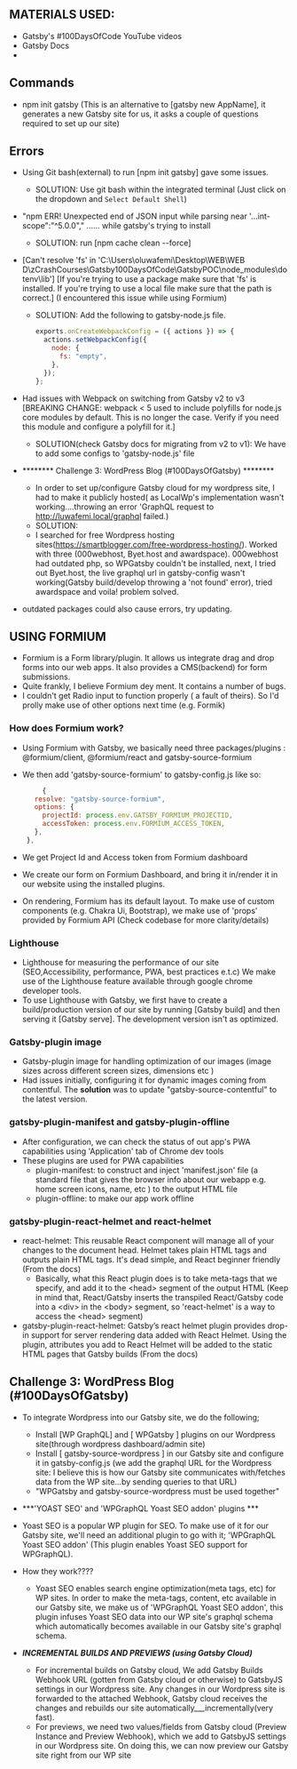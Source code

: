## MATERIALS USED:

- Gatsby's #100DaysOfCode YouTube videos
- Gatsby Docs
-

## Commands

- npm init gatsby (This is an alternative to [gatsby new AppName], it generates a new Gatsby site for us, it asks a couple of questions required to set up our site)

## Errors

- Using Git bash(external) to run [npm init gatsby] gave some issues.
  - SOLUTION: Use git bash within the integrated terminal (Just click on the dropdown and `Select Default Shell`)
- "npm ERR! Unexpected end of JSON input while parsing near '...int-scope":"^5.0.0"," ...... while gatsby's trying to install
  - SOLUTION: run [npm cache clean --force]
- [Can't resolve 'fs' in 'C:\Users\oluwafemi\Desktop\WEB\WEB D\zCrashCourses\Gatsby100DaysOfCode\GatsbyPOC\node_modules\dotenv\lib']
  [If you're trying to use a package make sure that 'fs' is installed. If you're trying to use a local file make sure that the path is correct.]
  (I encountered this issue while using Formium)

  - SOLUTION: Add the following to gatsby-node.js file.

    ```js
    exports.onCreateWebpackConfig = ({ actions }) => {
      actions.setWebpackConfig({
        node: {
          fs: "empty",
        },
      });
    };
    ```

- Had issues with Webpack on switching from Gatsby v2 to v3 [BREAKING CHANGE: webpack < 5 used to include polyfills for node.js core modules by default. This is no longer the case. Verify if you need this module and configure a polyfill for it.]

  - SOLUTION(check Gatsby docs for migrating from v2 to v1): We have to add some configs to 'gatsby-node.js' file

- ******** Challenge 3: WordPress Blog (#100DaysOfGatsby) ********
  - In order to set up/configure Gatsby cloud for my wordpress site, I had to make it publicly hosted( as LocalWp's implementation wasn't working....throwing an error 'GraphQL request to http://luwafemi.local/graphql failed.)
   - SOLUTION:
    - I searched for free Wordpress hosting sites(https://smartblogger.com/free-wordpress-hosting/). Worked with three (000webhost, Byet.host and awardspace). 000webhost had outdated php, so WPGatsby couldn't be installed, next, I tried out Byet.host, the live graphql url in gatsby-config wasn't working(Gatsby build/develop throwing a 'not found' error), tried awardspace and voila! problem solved.
- outdated packages could also cause errors, try updating.
## USING FORMIUM

- Formium is a Form library/plugin. It allows us integrate drag and drop forms into our web apps. It also provides a CMS(backend) for form submissions.
- Quite frankly, I believe Formium dey ment. It contains a number of bugs.
- I couldn't get Radio input to function properly ( a fault of theirs). So I'd prolly make use of other options next time (e.g. Formik)

### How does Formium work?

- Using Formium with Gatsby, we basically need three packages/plugins : @formium/client, @formium/react and gatsby-source-formium
- We then add 'gatsby-source-formium' to gatsby-config.js like so:
  ```js
       {
     resolve: "gatsby-source-formium",
     options: {
       projectId: process.env.GATSBY_FORMIUM_PROJECTID,
       accessToken: process.env.FORMIUM_ACCESS_TOKEN,
     },
   },
  ```
- We get Project Id and Access token from Formium dashboard

- We create our form on Formium Dashboard, and bring it in/render it in our website using the installed plugins.
- On rendering, Formium has its default layout. To make use of custom components (e.g. Chakra Ui, Bootstrap), we make use of 'props' provided by Formium API (Check codebase for more clarity/details)

### Lighthouse

- Lighthouse for measuring the performance of our site (SEO,Accessibility, performance, PWA, best practices e.t.c) We make use of the Lighthouse feature available through google chrome developer tools.
- To use Lighthouse with Gatsby, we first have to create a build/production version of our site by running [Gatsby build] and then serving it [Gatsby serve]. The development version isn't as optimized.

### Gatsby-plugin image

- Gatsby-plugin image for handling optimization of our images (image sizes across different screen sizes, dimensions etc )
- Had issues initially, configuring it for dynamic images coming from contentful. The **solution** was to update "gatsby-source-contentful" to the latest version.

### gatsby-plugin-manifest and gatsby-plugin-offline

- After configuration, we can check the status of out app's PWA capabilities using 'Application' tab of Chrome dev tools
- These plugins are used for PWA capabilities
  - plugin-manifest: to construct and inject 'manifest.json' file (a standard file that gives the browser info about our webapp e.g. home screen icons, name, etc ) to the output HTML file
  - plugin-offline: to make our app work offline

### gatsby-plugin-react-helmet and react-helmet

- react-helmet: This reusable React component will manage all of your changes to the document head. Helmet takes plain HTML tags and outputs plain HTML tags. It's dead simple, and React beginner friendly (From the docs)
  - Basically, what this React plugin does is to take meta-tags that we specify, and add it to the \<head> segment of the output HTML (Keep in mind that, React/Gatsby inserts the transpiled React/Gatsby code into a \<div> in the \<body> segment, so 'react-helmet' is a way to access the \<head> segment)
- gatsby-plugin-react-helmet: Gatsby’s react helmet plugin provides drop-in support for server rendering data added with React Helmet. Using the plugin, attributes you add to React Helmet will be added to the static HTML pages that Gatsby builds (From the docs)

## Challenge 3: WordPress Blog (#100DaysOfGatsby)

- To integrate Wordpress into our Gatsby site, we do the following;
  - Install [WP GraphQL] and [ WPGatsby ] plugins on our Wordpress site(through wordpress dashboard/admin site)
  - Install [ gatsby-source-wordpress ] in our Gatsby site and configure it in gatsby-config.js (we add the graphql URL for the Wordpress site: I believe this is how our Gatsby site communicates with/fetches data from the WP site...by sending queries to that URL)
  - "WPGatsby and gatsby-source-wordpress must be used together"
  
- ***'YOAST SEO' and 'WPGraphQL Yoast SEO addon' plugins ***
 - Yoast SEO is a popular WP plugin for SEO. To make use of it for our Gatsby site, we'll need an additional plugin to go with it; 'WPGraphQL Yoast SEO addon' (This plugin enables Yoast SEO support for WPGraphQL). 
 - How they work????
   - Yoast SEO enables search engine optimization(meta tags, etc) for WP sites. In order to make the meta-tags, content, etc available in our Gatsby site, we make us of 'WPGraphQL Yoast SEO addon', this plugin infuses Yoast SEO data into our WP site's graphql schema which automatically becomes available in our Gatsby site's graphql schema.

- ***INCREMENTAL BUILDS AND PREVIEWS (using Gatsby Cloud)***
  - For incremental builds on Gatsby cloud, We add Gatsby Builds Webhook URL (gotten from Gatsby cloud or otherwise) to GatsbyJS settings in our Wordpress site. Any changes in our Wordpress site is forwarded to the attached Webhook, Gatsby cloud receives the changes and rebuilds our site automatically___incrementally(very fast).
  - For previews, we need two values/fields from Gatsby cloud (Preview Instance and Preview Webhook), which we add to GatsbyJS settings in our Wordpress site. On doing this, we can now preview our Gatsby site right from our WP site